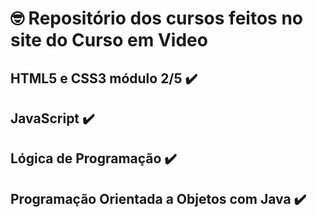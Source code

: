 # 🤓 Repositório dos cursos feitos no site do Curso em Video 
## HTML5 e CSS3 módulo 2/5 ✔️
## JavaScript  ✔️
## Lógica de Programação ✔️
## Programação Orientada a Objetos com Java ✔️


